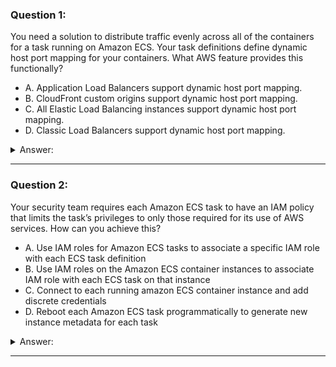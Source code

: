 ### Question 1:

You need a solution to distribute traffic evenly across all of the containers for a task running on Amazon ECS. Your task definitions define dynamic host port mapping for your containers. What AWS feature provides this functionally?

- A. Application Load Balancers support dynamic host port mapping.
- B. CloudFront custom origins support dynamic host port mapping.
- C. All Elastic Load Balancing instances support dynamic host port mapping.
- D. Classic Load Balancers support dynamic host port mapping.

<details><summary>Answer:</summary><p>
[A]

Categories:
[CloudFront, ECS, ELB]

Explanation:

Question 1@http://jayendrapatil.com/aws-ec2-container-service-ecs/

</p></details><hr>

### Question 2:

Your security team requires each Amazon ECS task to have an IAM policy that limits the task’s privileges to only those required for its use of AWS services. How can you achieve this?

- A. Use IAM roles for Amazon ECS tasks to associate a specific IAM role with each ECS task definition
- B. Use IAM roles on the Amazon ECS container instances to associate IAM role with each ECS task on that instance
- C. Connect to each running amazon ECS container instance and add discrete credentials
- D. Reboot each Amazon ECS task programmatically to generate new instance metadata for each task

<details><summary>Answer:</summary><p>
[A]

Categories:
[IAM, ECS]

Explanation:

Question 2@http://jayendrapatil.com/aws-ec2-container-service-ecs/

</p></details><hr>

